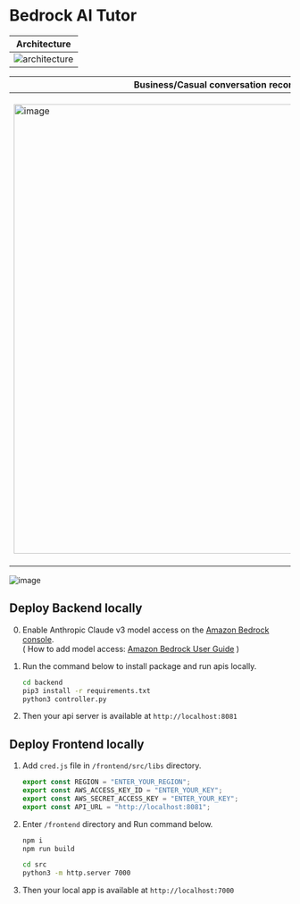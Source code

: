 # Bedrock AI Tutor
| Architecture | 
| - |
| ![architecture](https://github.com/ottlseo/bedrock-ai-tutor/assets/61778930/0cd1efeb-dac2-4bc8-b289-55aed69a2be4) | 

| Business/Casual conversation recommendation | Claude 3.0 model comparison | 
| - | - |
| <img width="805" alt="image" src="https://github.com/ottlseo/bedrock-ai-tutor/assets/61778930/b9e98136-ea14-4f68-b260-c5b0f01ee3ab"> | <img width="841" alt="image" src="https://github.com/ottlseo/bedrock-ai-tutor/assets/61778930/63def459-73fa-499c-9642-04b1cd184970"> |

![image](https://github.com/ottlseo/bedrock-ai-tutor/assets/61778930/022af68c-b925-4c93-9f24-fb6ea7453413)

## Deploy Backend locally
0. Enable Anthropic Claude v3 model access on the [Amazon Bedrock console](https://console.aws.amazon.com/bedrock).   
    ( How to add model access: [Amazon Bedrock User Guide](https://docs.aws.amazon.com/ko_kr/bedrock/latest/userguide/model-access.html) )

1. Run the command below to install package and run apis locally.
    ```bash
    cd backend
    pip3 install -r requirements.txt 
    python3 controller.py
    ```
2. Then your api server is available at `http://localhost:8081` 

## Deploy Frontend locally
1. Add `cred.js` file in `/frontend/src/libs` directory.
    ```js
    export const REGION = "ENTER_YOUR_REGION";
    export const AWS_ACCESS_KEY_ID = "ENTER_YOUR_KEY";
    export const AWS_SECRET_ACCESS_KEY = "ENTER_YOUR_KEY";
    export const API_URL = "http://localhost:8081";
    ```
2. Enter `/frontend` directory and Run command below.
    ```bash
    npm i
    npm run build

    cd src
    python3 -m http.server 7000
    ```
3. Then your local app is available at `http://localhost:7000` 
